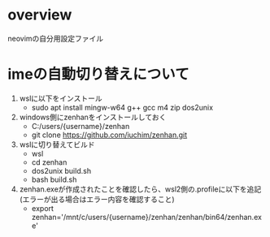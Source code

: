 # overview
neovimの自分用設定ファイル

# imeの自動切り替えについて
1. wslに以下をインストール
   - sudo apt install mingw-w64 g++ gcc m4 zip dos2unix
2. windows側にzenhanをインストールしておく
    - C:/users/{username}/zenhan
    - git clone https://github.com/iuchim/zenhan.git 
3. wslに切り替えてビルド
    - wsl
    - cd zenhan
    - dos2unix build.sh
    - bash build.sh
4. zenhan.exeが作成されたことを確認したら、wsl2側の.profileに以下を追記(エラーが出る場合はエラー内容を確認すること)
    - export zenhan='/mnt/c/users/{username}/zenhan/zenhan/bin64/zenhan.exe'
